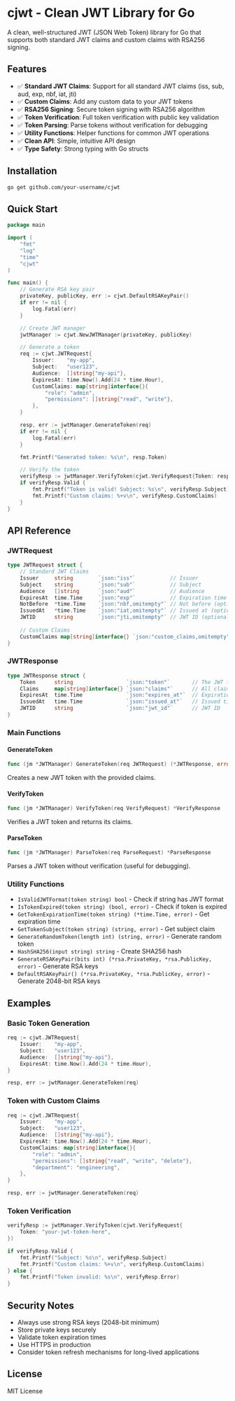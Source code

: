 # cjwt - Clean JWT Library for Go

A clean, well-structured JWT (JSON Web Token) library for Go that supports both standard JWT claims and custom claims with RSA256 signing.

## Features

- ✅ **Standard JWT Claims**: Support for all standard JWT claims (iss, sub, aud, exp, nbf, iat, jti)
- ✅ **Custom Claims**: Add any custom data to your JWT tokens
- ✅ **RSA256 Signing**: Secure token signing with RSA256 algorithm
- ✅ **Token Verification**: Full token verification with public key validation
- ✅ **Token Parsing**: Parse tokens without verification for debugging
- ✅ **Utility Functions**: Helper functions for common JWT operations
- ✅ **Clean API**: Simple, intuitive API design
- ✅ **Type Safety**: Strong typing with Go structs

## Installation

```bash
go get github.com/your-username/cjwt
```

## Quick Start

```go
package main

import (
    "fmt"
    "log"
    "time"
    "cjwt"
)

func main() {
    // Generate RSA key pair
    privateKey, publicKey, err := cjwt.DefaultRSAKeyPair()
    if err != nil {
        log.Fatal(err)
    }

    // Create JWT manager
    jwtManager := cjwt.NewJWTManager(privateKey, publicKey)

    // Generate a token
    req := cjwt.JWTRequest{
        Issuer:    "my-app",
        Subject:   "user123",
        Audience:  []string{"my-api"},
        ExpiresAt: time.Now().Add(24 * time.Hour),
        CustomClaims: map[string]interface{}{
            "role": "admin",
            "permissions": []string{"read", "write"},
        },
    }

    resp, err := jwtManager.GenerateToken(req)
    if err != nil {
        log.Fatal(err)
    }

    fmt.Printf("Generated token: %s\n", resp.Token)

    // Verify the token
    verifyResp := jwtManager.VerifyToken(cjwt.VerifyRequest{Token: resp.Token})
    if verifyResp.Valid {
        fmt.Printf("Token is valid! Subject: %s\n", verifyResp.Subject)
        fmt.Printf("Custom claims: %+v\n", verifyResp.CustomClaims)
    }
}
```

## API Reference

### JWTRequest

```go
type JWTRequest struct {
    // Standard JWT Claims
    Issuer     string        `json:"iss"`           // Issuer
    Subject    string        `json:"sub"`           // Subject
    Audience   []string      `json:"aud"`           // Audience
    ExpiresAt  time.Time     `json:"exp"`           // Expiration time
    NotBefore  *time.Time    `json:"nbf,omitempty"` // Not before (optional)
    IssuedAt   *time.Time    `json:"iat,omitempty"` // Issued at (optional)
    JWTID      string        `json:"jti,omitempty"` // JWT ID (optional)
    
    // Custom Claims
    CustomClaims map[string]interface{} `json:"custom_claims,omitempty"`
}
```

### JWTResponse

```go
type JWTResponse struct {
    Token      string                 `json:"token"`       // The JWT token
    Claims     map[string]interface{} `json:"claims"`      // All claims
    ExpiresAt  time.Time              `json:"expires_at"`  // Expiration time
    IssuedAt   time.Time              `json:"issued_at"`   // Issued time
    JWTID      string                 `json:"jwt_id"`      // JWT ID
}
```

### Main Functions

#### GenerateToken
```go
func (jm *JWTManager) GenerateToken(req JWTRequest) (*JWTResponse, error)
```
Creates a new JWT token with the provided claims.

#### VerifyToken
```go
func (jm *JWTManager) VerifyToken(req VerifyRequest) *VerifyResponse
```
Verifies a JWT token and returns its claims.

#### ParseToken
```go
func (jm *JWTManager) ParseToken(req ParseRequest) *ParseResponse
```
Parses a JWT token without verification (useful for debugging).

### Utility Functions

- `IsValidJWTFormat(token string) bool` - Check if string has JWT format
- `IsTokenExpired(token string) (bool, error)` - Check if token is expired
- `GetTokenExpirationTime(token string) (*time.Time, error)` - Get expiration time
- `GetTokenSubject(token string) (string, error)` - Get subject claim
- `GenerateRandomToken(length int) (string, error)` - Generate random token
- `HashSHA256(input string) string` - Create SHA256 hash
- `GenerateRSAKeyPair(bits int) (*rsa.PrivateKey, *rsa.PublicKey, error)` - Generate RSA keys
- `DefaultRSAKeyPair() (*rsa.PrivateKey, *rsa.PublicKey, error)` - Generate 2048-bit RSA keys

## Examples

### Basic Token Generation
```go
req := cjwt.JWTRequest{
    Issuer:    "my-app",
    Subject:   "user123",
    Audience:  []string{"my-api"},
    ExpiresAt: time.Now().Add(24 * time.Hour),
}

resp, err := jwtManager.GenerateToken(req)
```

### Token with Custom Claims
```go
req := cjwt.JWTRequest{
    Issuer:    "my-app",
    Subject:   "user123",
    Audience:  []string{"my-api"},
    ExpiresAt: time.Now().Add(24 * time.Hour),
    CustomClaims: map[string]interface{}{
        "role": "admin",
        "permissions": []string{"read", "write", "delete"},
        "department": "engineering",
    },
}

resp, err := jwtManager.GenerateToken(req)
```

### Token Verification
```go
verifyResp := jwtManager.VerifyToken(cjwt.VerifyRequest{
    Token: "your-jwt-token-here",
})

if verifyResp.Valid {
    fmt.Printf("Subject: %s\n", verifyResp.Subject)
    fmt.Printf("Custom claims: %+v\n", verifyResp.CustomClaims)
} else {
    fmt.Printf("Token invalid: %s\n", verifyResp.Error)
}
```

## Security Notes

- Always use strong RSA keys (2048-bit minimum)
- Store private keys securely
- Validate token expiration times
- Use HTTPS in production
- Consider token refresh mechanisms for long-lived applications

## License

MIT License
